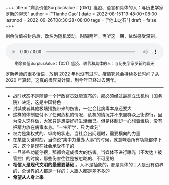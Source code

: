 +++
title = "剩余价值SurplusValue：【051】瘟疫、语言和具体的人：与历史学家罗新的聊天"
author = ["Tianhe Gao"]
date = 2022-08-15T19:48:00+08:00
lastmod = 2022-09-26T08:30:28+08:00
tags = ["他山之石"]
draft = false
+++

剩余价值被封杀后，改名为随机波动。时隔两年，再听这一期，依然感受深刻。

<figure style="margin: 0;">
  <audio controls src="https://r2.tianheg.workers.dev/surplus-value-051.mp3" style="width: 100%;">Your browser does not support the <code>audio</code> element.</audio>
  <figcaption style="color: var(--color-contrast-medium); text-align: center; font-size: 90%;">剩余价值SurplusValue：【051】瘟疫、语言和具体的人：与历史学家罗新的聊天</figcaption>
</figure>

罗新老师的很多话语，放到 2022 年也没有过时。疫情究竟会持续多长时间？从 2020 年算起，这真的很容易计算，到今年已经过去两年。

---

-   战时状态不是随便一个行政官员就能宣布的，那必须经过最高立法机构（国务院）决定，这是中国特色
-   封城或者其他极端措施带来的伤害，一定会比病毒本身还要大
-   这样的体制应付不了任何危机的情况，危机的情况并不来自群众上街游行，因为没人这样做，大家只是想要好好生活而已。但是体制却一心想着维稳，没有把精力放在病毒本身。“一生所学，只为此刻”
-   权力是集权式的、纵向的状态，当社会出问题时，需要横向的力量
-   在某些关键时刻，当你说“集中力量办大事”的时候，就意味着所有功能都停下来，这个是现在社会承受不了的
-   一旦某些功能停摆，那都会造成很大的伤害。当媒体不进行曝光（不发达 / 被管控）的时候，那些伤害往往是被忽略的、不可见的
-   **相信人是现代文明的最重要基础** 。人不是抽象的，都是具体的；人是没有边界的，全世界的人都是一样的；人跟人都是差不多的
-   **希望从人身上来**